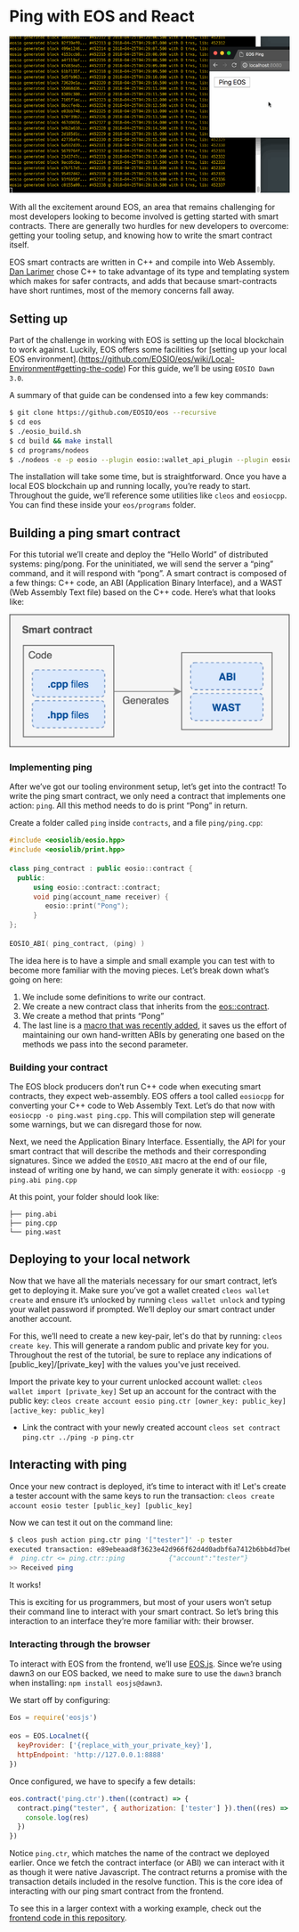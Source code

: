 # Ping with EOS and React

![Example gif](./example.gif)

With all the excitement around EOS, an area that remains challenging for most developers looking to become involved is getting started with smart contracts. There are generally two hurdles for new developers to overcome: getting your tooling setup, and knowing how to write the smart contract itself.

EOS smart contracts are written in C++ and compile into Web Assembly. [Dan Larimer](https://steemit.com/eos/@dan/eos-example-exchange-contract-and-benefits-of-c) chose C++ to take advantage of its type and templating system which makes for safer contracts, and adds that because smart-contracts have short runtimes, most of the memory concerns fall away.

## Setting up
Part of the challenge in working with EOS is setting up the local blockchain to work against. Luckily, EOS offers some facilities for [setting up your local EOS environment].(https://github.com/EOSIO/eos/wiki/Local-Environment#getting-the-code) For this guide, we’ll be using `EOSIO Dawn 3.0`.

A summary of that guide can be condensed into a few key commands:
```bash
$ git clone https://github.com/EOSIO/eos --recursive
$ cd eos
$ ./eosio_build.sh
$ cd build && make install
$ cd programs/nodeos
$ ./nodeos -e -p eosio --plugin eosio::wallet_api_plugin --plugin eosio::chain_api_plugin --plugin eosio::account_history_api_plugin --access-control-allow-origin=*
```

The installation will take some time, but is straightforward. Once you have a local EOS blockchain up and running locally, you’re ready to start. Throughout the guide, we’ll reference some utilities like  `cleos` and `eosiocpp`. You can find these inside your `eos/programs` folder.

## Building a ping smart contract
For this tutorial we’ll create and deploy the “Hello World” of distributed systems: ping/pong. For the uninitiated, we will send the server a  “ping” command, and it will respond with “pong”. A smart contract is composed of a few things: C++ code, an ABI (Application Binary Interface), and a WAST (Web Assembly Text file) based on the C++ code. Here’s what that looks like:

![Code graph diagram](./diagram.png)

### Implementing ping
After we’ve got our tooling environment setup, let’s get into the contract! To write the ping smart contract, we only need a contract that implements one action: `ping`. All this method needs to do is print “Pong” in return. 

Create a folder called `ping` inside `contracts`, and a file `ping/ping.cpp`:
```c++
#include <eosiolib/eosio.hpp>
#include <eosiolib/print.hpp>

class ping_contract : public eosio::contract {
  public:
      using eosio::contract::contract;
      void ping(account_name receiver) {
         eosio::print("Pong");
      }
};

EOSIO_ABI( ping_contract, (ping) )
```

The idea here is to have a simple and small example you can test with to become more familiar with the moving pieces. Let’s break down what’s going on here:
1. We include some definitions to write our contract.
2. We create a new contract class that inherits from the [eos::contract](https://github.com/EOSIO/eos/blob/8425ff88a7f712c7df46b979de0e6e7de512f569/contracts/eosiolib/contract.hpp).
3. We create a method that prints “Pong”
4. The last line is a [macro that was recently added](https://github.com/EOSIO/eos/pull/2051), it saves us the effort of maintaining our own hand-written ABIs by generating one based on the methods we pass into the second parameter.

### Building your contract
The EOS block producers don’t run C++ code when executing smart contracts, they expect web-assembly. EOS offers a tool called `eosiocpp` for converting your C++ code to Web Assembly Text. Let’s do that now with 
`eosiocpp -o ping.wast ping.cpp`. This will compilation step will generate some warnings, but we can disregard those for now.

Next, we need the Application Binary Interface. Essentially, the API for your smart contract that will describe the methods and their corresponding signatures. Since we added the `EOSIO_ABI` macro at the end of our file, instead of writing one by hand, we can simply generate it with: `eosiocpp -g ping.abi ping.cpp`

At this point, your folder should look like:
```
├── ping.abi
├── ping.cpp
└── ping.wast
```

## Deploying to your local network
Now that we have all the materials necessary for our smart contract, let’s get to deploying it. Make sure you’ve got a wallet created `cleos wallet create` and ensure it’s unlocked by running `cleos wallet unlock` and typing your wallet password if prompted. We’ll deploy our smart contract under another account.

For this, we’ll need to create a new key-pair, let's do that by running: `cleos create key`. This will generate a random public and private key for you. Throughout the rest of the tutorial, be sure to replace any indications of [public_key]/[private_key] with the values you've just received.

Import the private key to your current unlocked account wallet: `cleos wallet import [private_key]`
Set up an account for the contract with the public key: `cleos create account eosio ping.ctr [owner_key: public_key] [active_key: public_key]`
- Link the contract with your newly created account `cleos set contract ping.ctr ../ping -p ping.ctr`

## Interacting with ping
Once your new contract is deployed, it’s time to interact with it! Let's create a tester account with the same keys to run the transaction: `cleos create account eosio tester [public_key] [public_key]`

Now we can test it out on the command line:
```bash
$ cleos push action ping.ctr ping '["tester"]' -p tester
executed transaction: e89ebeaad8f3623e42d966f62d4d0adbf6a7412b6bb4d7be61f04a22d3cd485e  232 bytes  102400 cycles
#  ping.ctr <= ping.ctr::ping           {"account":"tester"}
>> Received ping
```

It works!

This is exciting for us programmers, but most of your users won’t setup their command line to interact with your smart contract. So let’s bring this interaction to an interface they’re more familiar with: their browser. 

### Interacting through the browser
To interact with EOS from the frontend, we’ll use  [EOS.js](https://github.com/EOSIO/eosjs). Since we’re using dawn3 on our EOS backed, we need to make sure to use the `dawn3` branch when installing: `npm install eosjs@dawn3`.

We start off by configuring:
```javascript
Eos = require('eosjs')

eos = EOS.Localnet({
  keyProvider: ['{replace_with_your_private_key}'],
  httpEndpoint: 'http://127.0.0.1:8888'
})
```

Once configured, we have to specify a few details:
```javascript
eos.contract('ping.ctr').then((contract) => {
  contract.ping("tester", { authorization: ['tester'] }).then((res) => {
    console.log(res)
  })
})
```

Notice `ping.ctr`, which matches the name of the contract we deployed earlier. Once we fetch the contract interface (or ABI) we can interact with it as though it were native Javascript. The contract returns a promise with the transaction details included in the resolve function. This is the core idea of interacting with our ping smart contract from the frontend. 

To see this in a larger context with a working example, check out the [frontend code in this repository](https://github.com/tylerdiaz/ping-eos/tree/master/frontend).